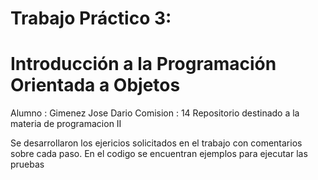 # Trabajo Práctico 3: 
# Introducción a la Programación Orientada a Objetos

Alumno : Gimenez Jose Dario
Comision : 14
Repositorio destinado a la materia de programacion II

Se desarrollaron los ejericios solicitados en el trabajo con comentarios sobre cada paso.
En el codigo se encuentran ejemplos para ejecutar las pruebas
